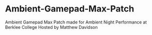 # Ambient-Gamepad-Max-Patch
Ambient Gamepad Max Patch made for Ambient Night Performance at Berklee College Hosted by Matthew Davidson

